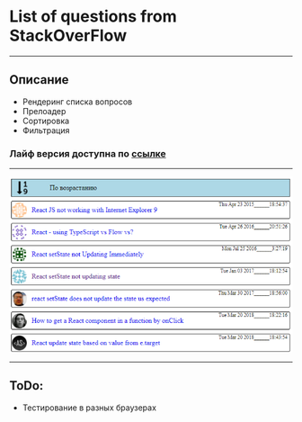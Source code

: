 # List of questions from StackOverFlow

***

## Описание

+ Рендеринг списка вопросов
+ Прелоадер
+ Сортировка
+ Фильтрация

### Лайф версия доступна по [ссылке](https://topus009.github.io/sof/)

***
![testovoe](preview.png)
***
## ToDo:

+ Тестирование в разных браузерах
